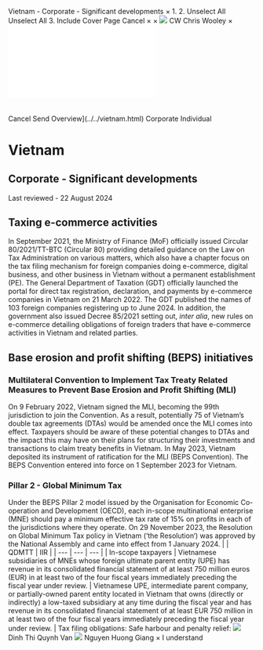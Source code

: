 Vietnam - Corporate - Significant developments
×
1.
2.
Unselect All
Unselect All
3.
Include Cover Page
Cancel
×
×
![](../../-/media/world-wide-tax-summaries/attachments/global---chris-wooley.ashx%3Frev=ac5e5f3223b34096b1afc2a6009c7320&revision=ac5e5f32-23b3-4096-b1af-c2a6009c7320&hash=859B7ADC84DC2CBEC9760E9E6EE7DE6D0A8BFCDF)
CW
Chris Wooley
×
![](significant-developments.html)
######
Cancel
Send
Overview](../../vietnam.html)
Corporate
Individual
# Vietnam
## Corporate - Significant developments
Last reviewed - 22 August 2024
## Taxing e-commerce activities
In September 2021, the Ministry of Finance (MoF) officially issued Circular 80/2021/TT-BTC (Circular 80) providing detailed guidance on the Law on Tax Administration on various matters, which also have a chapter focus on the tax filing mechanism for foreign companies doing e-commerce, digital business, and other business in Vietnam without a permanent establishment (PE). The General Department of Taxation (GDT) officially launched the portal for direct tax registration, declaration, and payments by e-commerce companies in Vietnam on 21 March 2022. The GDT published the names of 103 foreign companies registering up to June 2024.
In addition, the government also issued Decree 85/2021 setting out, *inter alia*, new rules on e-commerce detailing obligations of foreign traders that have e-commerce activities in Vietnam and related parties.
## Base erosion and profit shifting (BEPS) initiatives
### Multilateral Convention to Implement Tax Treaty Related Measures to Prevent Base Erosion and Profit Shifting (MLI)
On 9 February 2022, Vietnam signed the MLI, becoming the 99th jurisdiction to join the Convention. As a result, potentially 75 of Vietnam’s double tax agreements (DTAs) would be amended once the MLI comes into effect. Taxpayers should be aware of these potential changes to DTAs and the impact this may have on their plans for structuring their investments and transactions to claim treaty benefits in Vietnam.
In May 2023, Vietnam deposited its instrument of ratification for the MLI (BEPS Convention). The BEPS Convention entered into force on 1 September 2023 for Vietnam.
### Pillar 2 - Global Minimum Tax
Under the BEPS Pillar 2 model issued by the Organisation for Economic Co-operation and Development (OECD), each in-scope multinational enterprise (MNE) should pay a minimum effective tax rate of 15% on profits in each of the jurisdictions where they operate.
On 29 November 2023, the Resolution on Global Minimum Tax policy in Vietnam (‘the Resolution‘) was approved by the National Assembly and came into effect from 1 January 2024.
|  | QDMTT | IIR |
| --- | --- | --- |
| In-scope taxpayers | Vietnamese subsidiaries of MNEs whose foreign ultimate parent entity (UPE) has revenue in its consolidated financial statement of at least 750 million euros (EUR) in at least two of the four fiscal years immediately preceding the fiscal year under review. | Vietnamese UPE, intermediate parent company, or partially-owned parent entity located in Vietnam that owns (directly or indirectly) a low-taxed subsidiary at any time during the fiscal year and has revenue in its consolidated financial statement of at least EUR 750 million in at least two of the four fiscal years immediately preceding the fiscal year under review. |
Tax filing obligations:
Safe harbour and penalty relief:
![](../../-/media/world-wide-tax-summaries/attachments/vietnam---dinh_thi_quynh_van.ashx%3Frev=2fa0615420a5414f9b81ec4fce64ef12&revision=2fa06154-20a5-414f-9b81-ec4fce64ef12&hash=89B7BCA1DFDB2D5866D110DE0A96D218F201414F)
Dinh Thi Quynh Van
![](../../-/media/world-wide-tax-summaries/attachments/vietnam---nguyen_huong_giang.ashx%3Frev=9074f531bc2e49648c88e57f317cacd2&revision=9074f531-bc2e-4964-8c88-e57f317cacd2&hash=0E7BADF91DBF011B113805BEBCA1991069BB8F16)
Nguyen Huong Giang
×
I understand